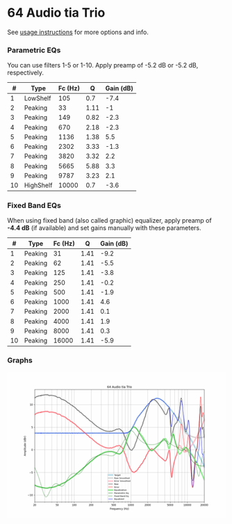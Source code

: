 # 64 Audio tia Trio
See [usage instructions](https://github.com/jaakkopasanen/AutoEq#usage) for more options and info.

### Parametric EQs
You can use filters 1-5 or 1-10. Apply preamp of -5.2 dB or -5.2 dB, respectively.

|   # | Type      |   Fc (Hz) |    Q |   Gain (dB) |
|-----|-----------|-----------|------|-------------|
|   1 | LowShelf  |       105 | 0.7  |        -7.4 |
|   2 | Peaking   |        33 | 1.11 |        -1   |
|   3 | Peaking   |       149 | 0.82 |        -2.3 |
|   4 | Peaking   |       670 | 2.18 |        -2.3 |
|   5 | Peaking   |      1136 | 1.38 |         5.5 |
|   6 | Peaking   |      2302 | 3.33 |        -1.3 |
|   7 | Peaking   |      3820 | 3.32 |         2.2 |
|   8 | Peaking   |      5665 | 5.88 |         3.3 |
|   9 | Peaking   |      9787 | 3.23 |         2.1 |
|  10 | HighShelf |     10000 | 0.7  |        -3.6 |

### Fixed Band EQs
When using fixed band (also called graphic) equalizer, apply preamp of **-4.4 dB** (if available) and set gains manually with these parameters.

|   # | Type    |   Fc (Hz) |    Q |   Gain (dB) |
|-----|---------|-----------|------|-------------|
|   1 | Peaking |        31 | 1.41 |        -9.2 |
|   2 | Peaking |        62 | 1.41 |        -5.5 |
|   3 | Peaking |       125 | 1.41 |        -3.8 |
|   4 | Peaking |       250 | 1.41 |        -0.2 |
|   5 | Peaking |       500 | 1.41 |        -1.9 |
|   6 | Peaking |      1000 | 1.41 |         4.6 |
|   7 | Peaking |      2000 | 1.41 |         0.1 |
|   8 | Peaking |      4000 | 1.41 |         1.9 |
|   9 | Peaking |      8000 | 1.41 |         0.3 |
|  10 | Peaking |     16000 | 1.41 |        -5.9 |

### Graphs
![](./64%20Audio%20tia%20Trio.png)

